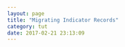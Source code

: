```yaml
---
layout: page
title: "Migrating Indicator Records"
category: tut
date: 2017-02-21 23:13:09
---
```



